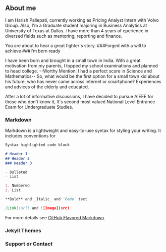 ## About me 

I am Harish Pallepati, currently working as Pricing Analyst Intern with Volvo Group. Also, I'm a Graduate student majoring in Business Analytics at University of Texas at Dallas. I have more than 4 years of eperience in diversed fields such as mentoring, reporting and finance.

You are about to hear a great fighter's story. ###Forged with a will to achieve ###I'm born ready

I have been born and brought in a small town in India. With a great motivation from my parents, I topped my school examinations and planned to head college. --Worthy Mention: I had a perfect score in Science and Mathematics-- 
So, what would be the first option for a small town kid about his future, who has never came across internet or smartphone?
Experiences and advices of the elderly and educated.

After a lot of informative discussions, I have decided to pursue AIEEE for those who don't know it, It's second most valued National Level Entrance Exam for Undergraduate Studies.


### Markdown

Markdown is a lightweight and easy-to-use syntax for styling your writing. It includes conventions for

```markdown
Syntax highlighted code block

# Header 1
## Header 2
### Header 3

- Bulleted
- List

1. Numbered
2. List

**Bold** and _Italic_ and `Code` text

[Link](url) and ![Image](src)
```

For more details see [GitHub Flavored Markdown](https://guides.github.com/features/mastering-markdown/).

### Jekyll Themes


### Support or Contact

